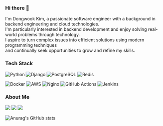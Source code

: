 ### Hi there 👋

I'm Dongwook Kim, a passionate software engineer with a background in backend engineering and cloud technologies.  
I'm particularly interested in backend development and enjoy solving real-world problems through technology.  
I aspire to turn complex issues into efficient solutions using modern programming techniques  
and continually seek opportunities to grow and refine my skills. 

### Tech Stack

![Python](https://img.shields.io/badge/Python-3776AB?style=for-the-badge&logo=python&logoColor=white)
![Django](https://img.shields.io/badge/Django-092E20?style=for-the-badge&logo=django&logoColor=white)
![PostgreSQL](https://img.shields.io/badge/PostgreSQL-336791?style=for-the-badge&logo=postgresql&logoColor=white)
![Redis](https://img.shields.io/badge/Redis-DC382D?style=for-the-badge&logo=redis&logoColor=white)

![Docker](https://img.shields.io/badge/Docker-2496ED?style=for-the-badge&logo=docker&logoColor=white)
![AWS](https://img.shields.io/badge/AWS-232F3E?style=for-the-badge&logo=amazon-aws&logoColor=white)
![Nginx](https://img.shields.io/badge/Nginx-009639?style=for-the-badge&logo=nginx&logoColor=white)
![GitHub Actions](https://img.shields.io/badge/GitHub%20Actions-2088FF?style=for-the-badge&logo=github-actions&logoColor=white)
![Jenkins](https://img.shields.io/badge/Jenkins-D24939?style=for-the-badge&logo=jenkins&logoColor=white)

### About Me

<a href="https://www.linkedin.com/in/dongwookkim0823/" target="_blank"><img src="https://img.shields.io/badge/LinkedIn-0077B5?style=flat-square&logo=linkedin&logoColor=white"/></a>
<a href="mailto:ehddnr7355@gmail.com"><img src="https://img.shields.io/badge/Gmail-d14836?style=flat-square&logo=Gmail&logoColor=white&link=leegm1798@naver.com"/></a>
<a href="https://velog.io/@ehddnr7355/"><img src="https://img.shields.io/badge/Tech%20Blog-11B48A?style=flat-square&logo=Vimeo&logoColor=white&link=https://velog.io/@zaman17"/></a>


![Anurag's GitHub stats](https://github-readme-stats.vercel.app/api?username=DongwookKim0823&show_icons=true)
